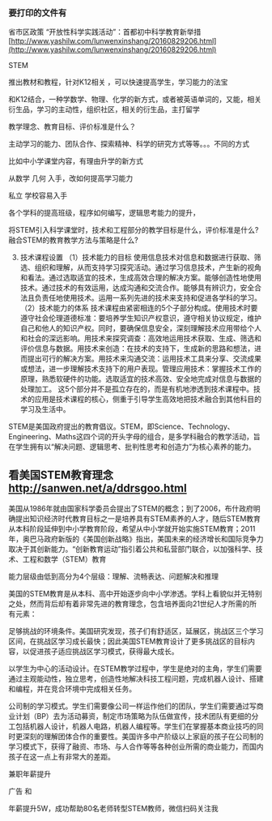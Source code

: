 ### 要打印的文件有

省市区政策 “开放性科学实践活动”：首都初中科学教育新举措[http://www.yashilw.com/lunwenxinshang/20160829206.html](http://www.yashilw.com/lunwenxinshang/20160829206.html)





STEM

推出教材和教程，针对K12相关 ，可以快速提高学生，学习能力的法宝

和K12结合，一种学数学、物理、化学的新方式，或者被英语单词的，又能，相关衍生品，学习的主动性，组织社区，相关的衍生品，主打留学

教学理念、教育目标、评价标准是什么？

主动学习的能力、团队合作、探索精神、科学的研究方式等等。。。不同的方式

比如中小学课堂内容，有理由升学的新方式

从数学 几何 入手，改如何提高学习能力

私立 学校容易入手  

各个学科的提高班级，程序如何编写，逻辑思考能力的提升，
































将STEM引入科学课堂时，技术和工程部分的教学目标是什么，评价标准是什么?
融合STEM的教育教学方法与策略是什么?










3. 技术课程设置
   （1）技术能力的目标
   使用信息技术对信息和数据进行获取、筛选、组织和理解，从而支持学习探究活动。通过学习信息技术，产生新的视角和看法。通过选取适宜的技术，生成高效合理的解决方案。能够创造性地使用技术。通过技术的有效运用，达成沟通和交流合作。能够具有辨识力，安全合法且负责任地使用技术。运用一系列先进的技术来支持和促进各学科的学习。
   （2）技术能力的体系
   技术课程由紧密相连的5个子部分构成。使用技术时要遵守社会伦理道德标准：要培养学生知识产权意识，遵守相关协议规定，维护自己和他人的知识产权。同时，要确保信息安全，深刻理解技术应用带给个人和社会的深远影响。用技术来探究调查：高效地运用技术获取、生成、筛选和评价信息与数据。用技术来创造：在技术的支持下，生成新的思路和想法，进而提出可行的解决方案。用技术来沟通交流：运用技术工具来分享、交流成果或想法，进一步理解技术支持下的用户表现。管理应用技术：掌握技术工作的原理，熟悉软硬件的功能。选取适宜的技术高效、安全地完成对信息与数据的处理加工。
   这5个部分并不是孤立存在的，而是有机地渗透到技术课程中。技术的应用是技术课程的核心，侧重于引导学生高效地把技术融合到其他科目的学习及生活中。



STEM是美国政府提出的教育倡议。STEM，即Science、Technology、Engineering、Maths这四个词的开头字母的组合，是多学科融合的教学活动，旨在学生拥有以“解决问题、逻辑思考、批判性思考和创造力”为核心素养的能力。



## 看美国STEM教育理念   http://sanwen.net/a/ddrsgoo.html


美国从1986年就由国家科学委员会提出了STEM的概念；到了2006，布什政府明确提出知识经济时代教育目标之一是培养具有STEM素养的人才，随后STEM教育从本科阶段延伸到中小学教育阶段，希望从中小学就开始实施STEM教育；2011年，奥巴马政府新版的《美国创新战略》指出，美国未来的经济增长和国际竞争力取决于其创新能力。“创新教育运动”指引着公共和私营部门联合，以加强科学、技术、工程和数学（STEM）教育


能力层级由低到高分为4个层级：理解、流畅表达、问题解决和推理


美国的STEM教育是从本科、高中开始逐步向中小学渗透。学科上看貌似并无特别之处，然而背后却有着非常先进的教育理念，包含培养面向21世纪人才所需的所有元素：

 

足够挑战的环境条件。美国研究发现，孩子们有舒适区，延展区，挑战区三个学习区间，在挑战区学习成长最快；因此美国STEM教育设计了更多挑战区的目标内容，以促进孩子适应挑战区学习模式，获得最大成长。

 

以学生为中心的活动设计。在STEM教学过程中，学生是绝对的主角，学生们需要通过主观能动性，独立思考，创造性地解决科技工程问题，完成机器人设计、搭建和编程，并在竞合环境中完成相关任务。

 

公司制的学习模式。学生们需要像公司一样运作他们的团队，学生们需要通过写商业计划（BP）去为活动募资，制定市场策略为队伍做宣传，技术团队有更细的分工包括机器人设计，机器人电路，机器人编程等。学生们在掌握基本商业技巧的同时更深刻的理解团体合作的重要性。美国许多中产阶级以上家庭的孩子在公司制的学习模式下，获得了融资、市场、与人合作等等各种创业所需的商业能力，而国内孩子在这一点上有非常大的差距。



兼职年薪提升





广告 和 



年薪提升5W，成功帮助80名老师转型STEM教师，微信扫码关注我




